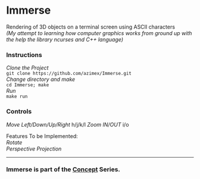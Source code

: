 # Immerse

Rendering of 3D objects on a terminal screen using ASCII characters  
_(My attempt to learning how computer graphics works from ground up with 
the help the library ncurses and C++ language)_

### Instructions
_Clone the Project_  
`git clone https://github.com/azimex/Immerse.git`  
_Change directory and make_  
`cd Immerse; make`  
_Run_  
`make run`  

### Controls
_Move Left/Down/Up/Right_
h/j/k/l
_Zoom IN/OUT_
i/o

Features To be Implemented:  
_Rotate_  
_Perspective Projection_

---
### Immerse is part of the [Concept](https://github.com/azimex/Concept) Series.